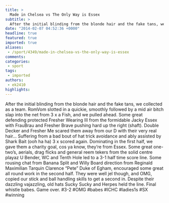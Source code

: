 ```yaml
---
title: >
  Made in Chelsea vs The Only Way is Essex
subtitle: >
  After the initial blinding from the blonde hair and the fake tans, we collected as a team.
date: "2014-02-07 04:52:36 +0000"
headline: true
featured: true
imported: true
aliases:
 - /sport/4349/made-in-chelsea-vs-the-only-way-is-essex
comments:
categories:
 - sport
tags:
 - imported
authors:
 - ek2410
highlights:
---
```


After the initial blinding from the blonde hair and the fake tans, we collected as a team. RomVom slotted in a quickie, smoothly followed by a mid air bitch slap into the net from 3 x a Fish, and we pulled ahead. Some great defending protected Fresher Wearing III from the formidable Jacky Essex with FrauBrau and Fresher Brave pushing hard up the right (shaft). Double Decker and Fresher Me scared them away from our D with their very real hair… Suffering from a bad bout of hat trick avoidance and ably assisted by Shark Bait (ooh ha ha) 3 x scored again. Dominating in the first half, we gave them a charity goal, cos ya know, they’re from Essex. Some great one-two’s, aerials, drag flicks and general reem tekers from the solid centre playaz U Bender, WC and Tenth Hole led to a 3-1 half time score line. Some rousing chat from Banana Split and Willy Board direction from Reginald Maximilian Tarquin Clarence “Pete” Duke of Egham, encouraged some great all round work in the second half. They were well jel though, and OMG, copied our stick and ball handling skills to get a second in. Despite their dazzling vajazzling, old hats Sucky Sucky and Herpes held the line. Final whistle babes. Game over. #3-2 #OMG #babes #ICHC #ladies1s #SX #winning
